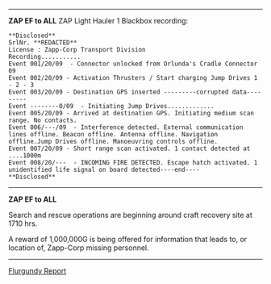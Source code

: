 
***

**ZAP EF to ALL** 
ZAP Light Hauler 1 Blackbox recording:

	**Disclosed**
	SrlNr. **REDACTED**
	License : Zapp-Corp Transport Division
	Recording...........
	Event 001/20/09  - Connector unlocked from Orlunda's Cradle Connector 09
	Event 002/20/09 - Activation Thrusters / Start charging Jump Drives 1 - 2 - 3
	Event 003/20/09 - Destination GPS inserted ---------corrupted data---------
	Event --------0/09  - Initiating Jump Drives.............
	Event 005/20/09 - Arrived at destination GPS. Initiating medium scan range. No contacts.
	Event 006/---/09  - Interference detected. External communication lines offline. Beacon offline. Antenna offline. Navigation offline.Jump Drives offline. Manoeuvring controls offline. 
	Event 007/20/09 - Short range scan activated. 1 contact detected at ....1000m
	Event 008/20/---  - INCOMING FIRE DETECTED. Escape hatch activated. 1 unidentified life signal on board detected----end----
	**Disclosed**

***

**ZAP EF to ALL**

Search and rescue operations are beginning around craft recovery site at 1710 hrs.

A reward of 1,000,000G is being offered for information that leads to, or location of, Zapp-Corp missing personnel.

***

[Flurgundy Report](https://cdn.discordapp.com/attachments/998047841886945341/1154502978288500746/image.png)
